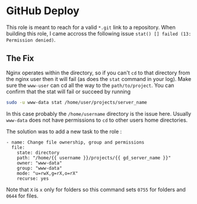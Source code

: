 # GitHub Deploy
This role is meant to reach for a valid `*.git` link to a repository. When
building this role, I came accross the following issue
`stat() [] failed (13: Permission denied)`.

## The Fix
Nginx operates within the directory, so if you can't `cd` to that directory from
the nginx user then it will fail (as does the `stat` command in your log). Make
sure the `www-user` can cd all the way to the `path/to/project`. You can confirm
that the stat will fail or succeed by running
```bash
sudo -u www-data stat /home/user/projects/server_name
```
In this case probably the `/home/username` directory is the issue here. Usually
`www-data` does not have permissions to `cd` to other users home directories.

The solution was to add a new task to the role :
```ansible
- name: Change file ownership, group and permissions
  file:
    state: directory
    path: "/home/{{ username }}/projects/{{ gd_server_name }}"
    owner: "www-data"
    group: "www-data"
    mode: "u=rwX,g=rX,o=rX"
    recurse: yes
```
Note that `X` is `x` only for folders so this command sets `0755` for folders
and `0644` for files.
